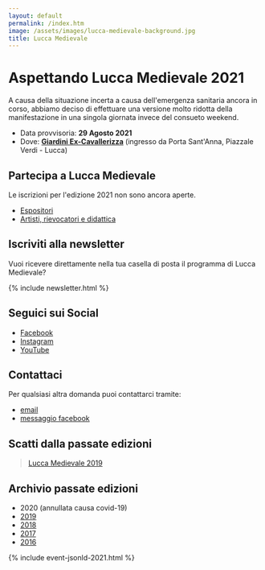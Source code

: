 ```yaml
---
layout: default
permalink: /index.htm
image: /assets/images/lucca-medievale-background.jpg
title: Lucca Medievale
---
```

# Aspettando Lucca Medievale 2021

A causa della situazione incerta a causa dell'emergenza sanitaria ancora in
corso, abbiamo deciso di effettuare una versione molto ridotta della
manifestazione in una singola giornata invece del consueto weekend.

* Data provvisoria: **29 Agosto 2021**
* Dove: [**Giardini Ex-Cavallerizza**](https://goo.gl/maps/1a3t4Q2pQhM32Vfo8) (ingresso da Porta Sant'Anna, Piazzale Verdi - Lucca)

## Partecipa a Lucca Medievale

Le iscrizioni per l'edizione 2021 non sono ancora aperte.

* [Espositori](villaggio-medievale.md)
* [Artisti, rievocatori e didattica](partecipa.md)

## Iscriviti alla newsletter

Vuoi ricevere direttamente nella tua casella di posta il programma di Lucca Medievale?

{% include newsletter.html %}

## Seguici sui Social

* [Facebook](https://www.facebook.com/luccamedievale/)
* [Instagram](https://www.instagram.com/explore/tags/luccamedievale/)
* [YouTube](https://www.youtube.com/playlist?list=PLGmFjg-_N7COfovMy0z5-9uYcLXp1Tec-)

## Contattaci

Per qualsiasi altra domanda puoi contattarci tramite:

* [email](mailto:consanpaolino@gmail.com)
* [messaggio facebook](https://www.facebook.com/luccamedievale/)

## Scatti dalla passate edizioni

<blockquote class="imgur-embed-pub" lang="en" data-id="a/0J8eSjw"><a href="//imgur.com/a/0J8eSjw">Lucca Medievale 2019</a></blockquote><script async src="//s.imgur.com/min/embed.js" charset="utf-8"></script>

## Archivio passate edizioni

* 2020 (annullata causa covid-19)
* [2019](2019.md)
* [2018](2018.md)
* [2017](2017.md)
* [2016](2016.md)

{% include event-jsonld-2021.html %}

